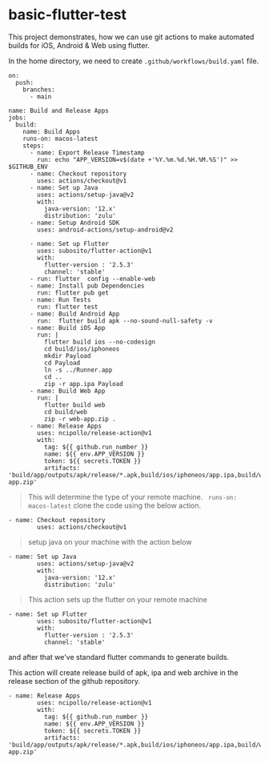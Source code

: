 # basic-flutter-test
This project demonstrates, how we can use git actions to make automated builds for iOS, Android & Web using flutter.

In the home directory, we need to create `.github/workflows/build.yaml` file.

```
on:
  push:
    branches:
      - main

name: Build and Release Apps
jobs:
  build:
    name: Build Apps
    runs-on: macos-latest
    steps:
      - name: Export Release Timestamp
        run: echo "APP_VERSION=v$(date +'%Y.%m.%d.%H.%M.%S')" >> $GITHUB_ENV
      - name: Checkout repository
        uses: actions/checkout@v1
      - name: Set up Java
        uses: actions/setup-java@v2
        with:
          java-version: '12.x'
          distribution: 'zulu'
      - name: Setup Android SDK
        uses: android-actions/setup-android@v2

      - name: Set up Flutter
        uses: subosito/flutter-action@v1
        with:
          flutter-version : '2.5.3'
          channel: 'stable'
      - run: flutter  config --enable-web
      - name: Install pub Dependencies
        run: flutter pub get
      - name: Run Tests
        run: flutter test
      - name: Build Android App
        run:  flutter build apk --no-sound-null-safety -v
      - name: Build iOS App
        run: |
          flutter build ios --no-codesign
          cd build/ios/iphoneos
          mkdir Payload
          cd Payload
          ln -s ../Runner.app
          cd ..
          zip -r app.ipa Payload
      - name: Build Web App
        run: |
          flutter build web
          cd build/web
          zip -r web-app.zip .
      - name: Release Apps
        uses: ncipollo/release-action@v1
        with:
          tag: ${{ github.run_number }}
          name: ${{ env.APP_VERSION }}
          token: ${{ secrets.TOKEN }}
          artifacts: 'build/app/outputs/apk/release/*.apk,build/ios/iphoneos/app.ipa,build/web/web-app.zip'
```

> This will determine the type of your remote machine.
``` runs-on: macos-latest```
> clone the code using the below action.

```
- name: Checkout repository
        uses: actions/checkout@v1
```

>setup java on your machine with the action below

```
- name: Set up Java
        uses: actions/setup-java@v2
        with:
          java-version: '12.x'
          distribution: 'zulu'
```
>This action sets up the flutter on your remote machine

```
- name: Set up Flutter
        uses: subosito/flutter-action@v1
        with:
          flutter-version : '2.5.3'
          channel: 'stable'
```

and after that we've standard flutter commands to generate builds.

This action will create release build of apk, ipa and web archive in the release section of the github repository.
```
- name: Release Apps
        uses: ncipollo/release-action@v1
        with:
          tag: ${{ github.run_number }}
          name: ${{ env.APP_VERSION }}
          token: ${{ secrets.TOKEN }}
          artifacts: 'build/app/outputs/apk/release/*.apk,build/ios/iphoneos/app.ipa,build/web/web-app.zip'
```
